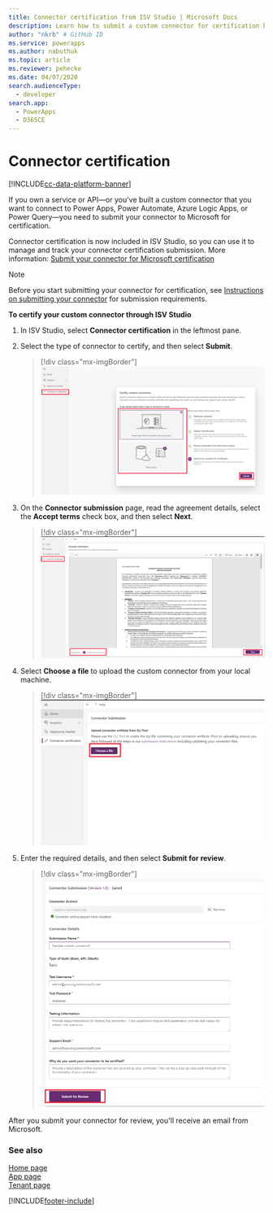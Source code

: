 ```yaml
---
title: Connector certification from ISV Studio | Microsoft Docs
description: Learn how to submit a custom connector for certification by using ISV Studio.
author: "nkrb" # GitHub ID
ms.service: powerapps
ms.author: nabuthuk
ms.topic: article
ms.reviewer: pehecke
ms.date: 04/07/2020
search.audienceType: 
  - developer
search.app: 
  - PowerApps
  - D365CE
---
```


# Connector certification

[!INCLUDE[cc-data-platform-banner](../../includes/cc-data-platform-banner.md)]

If you own a service or API&mdash;or you've built a custom connector that you want to connect to Power Apps, Power Automate, Azure Logic Apps, or Power Query&mdash;you need to submit your connector to Microsoft for certification. 

Connector certification is now included in ISV Studio, so you can use it to manage and track your connector certification submission. More information: [Submit your connector for Microsoft certification](/connectors/custom-connectors/submit-certification)

> [!NOTE]
> Before you start submitting your connector for certification, see [Instructions on submitting your connector](/connectors/custom-connectors/certification-submission) for submission requirements.

**To certify your custom connector through ISV Studio**

1. In ISV Studio, select **Connector certification** in the leftmost pane.

2. Select the type of connector to certify, and then select **Submit**.

   > [!div class="mx-imgBorder"]
   > ![Connector certification](media/connector-certification-submit.png "Connector certification")

3. On the **Connector submission** page, read the agreement details, select the **Accept terms** check box, and then select **Next**.

   > [!div class="mx-imgBorder"]
   > ![Consent form](media/connector-certification-consent-form.png "Consent form")

4. Select **Choose a file** to upload the custom connector from your local machine. 

   > [!div class="mx-imgBorder"]
   > ![Choose file](media/connector-certification-choose-file.png "Choose file")

5. Enter the required details, and then select **Submit for review**. 
   
   > [!div class="mx-imgBorder"]
   > ![Submit for review](media/connector-certification-submit-for-review.png "Submit for review")

After you submit your connector for review, you'll receive an email from Microsoft.

### See also

[Home page](isv-app-management-homepage.md)<br/>
[App page](isv-app-management-apppage.md)<br/>
[Tenant page](isv-app-management-tenantpage.md)


[!INCLUDE[footer-include](../../includes/footer-banner.md)]